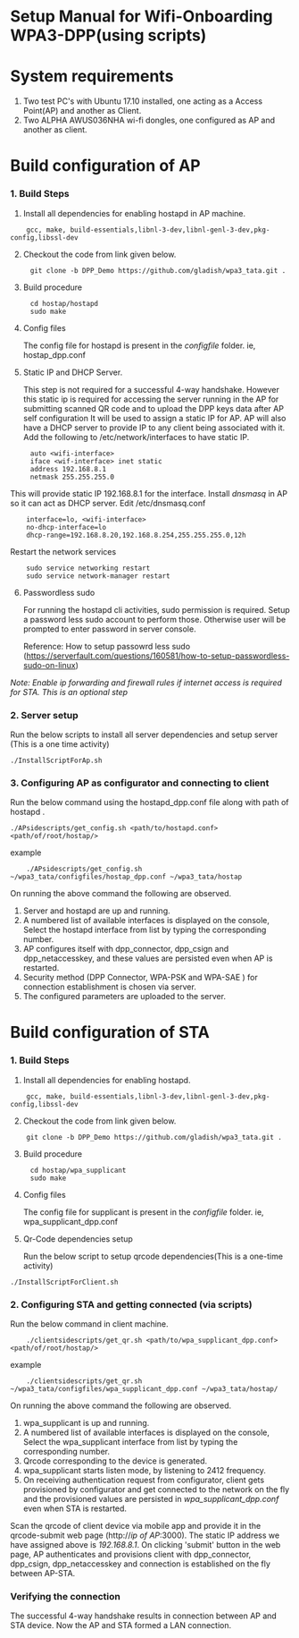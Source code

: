 # Setup Manual for Wifi-Onboarding WPA3-DPP(using scripts)


# System requirements
1. Two test PC's with Ubuntu 17.10 installed, one acting as a Access Point(AP) and another as Client.
2. Two ALPHA AWUS036NHA wi-fi dongles, one configured as AP and another as client.

# Build configuration of AP

### 1. Build Steps

1. Install all dependencies for enabling hostapd in AP machine.

```
    gcc, make, build-essentials,libnl-3-dev,libnl-genl-3-dev,pkg-config,libssl-dev
```
2. Checkout the code from link given below.

```
     git clone -b DPP_Demo https://github.com/gladish/wpa3_tata.git .
```

3. Build procedure
```
     cd hostap/hostapd
     sudo make
 ```
4. Config files

    The config file for hostapd is present in the *configfile* folder. ie, hostap_dpp.conf

5. Static IP and DHCP Server.

    This step is not required for a successful 4-way handshake. However this static ip is required for accessing the server running in the AP
    for submitting scanned QR code and to upload the DPP keys data after AP self configuration
    It will be used to assign a static IP for AP. AP will also have a DHCP server to provide IP to any client being associated with it.
    Add the following to /etc/network/interfaces to have static IP.
```
     auto <wifi-interface>
     iface <wif-interface> inet static
     address 192.168.8.1
     netmask 255.255.255.0
```
This will provide static IP 192.168.8.1 for the interface. Install  *dnsmasq* in AP so it can act as DHCP server. Edit /etc/dnsmasq.conf

```
    interface=lo, <wifi-interface>
    no-dhcp-interface=lo
    dhcp-range=192.168.8.20,192.168.8.254,255.255.255.0,12h
```
Restart the network services
```
    sudo service networking restart
    sudo service network-manager restart
```
6. Passwordless sudo

    For running the hostapd cli activities, sudo permission is required. Setup a password less sudo account to perform those. Otherwise user  will be prompted to enter password in server console.

    Reference:
How to setup passowrd less sudo (https://serverfault.com/questions/160581/how-to-setup-passwordless-sudo-on-linux)

*Note: Enable ip forwarding and firewall rules if internet access is required for STA. This is an optional step*

### 2. Server setup

Run the below scripts to install all server dependencies and setup server (This is a one time activity)
```
./InstallScriptForAp.sh
```
### 3. Configuring AP as configurator and connecting to client

Run the below command using the hostapd_dpp.conf file along with path of hostapd .
```
./APsidescripts/get_config.sh <path/to/hostapd.conf> <path/of/root/hostap/>
```
example
```
    ./APsidescripts/get_config.sh ~/wpa3_tata/configfiles/hostap_dpp.conf ~/wpa3_tata/hostap
```
On running the above command the following are observed.

1. Server and hostapd are up and running.
2. A numbered list of available interfaces is displayed on the console, Select the hostapd interface from list by typing the corresponding number.
3. AP configures itself with dpp_connector, dpp_csign and dpp_netaccesskey, and these values are persisted even when AP is restarted.
4. Security method (DPP Connector, WPA-PSK and WPA-SAE ) for connection establishment is chosen via server.
5. The configured parameters are uploaded to the server. 



# Build configuration of STA

### 1. Build Steps

1. Install all dependencies for enabling hostapd.
```
    gcc, make, build-essentials,libnl-3-dev,libnl-genl-3-dev,pkg-config,libssl-dev
```
2. Checkout the code from link given below.

```
    git clone -b DPP_Demo https://github.com/gladish/wpa3_tata.git .
```

3. Build procedure
```
     cd hostap/wpa_supplicant
     sudo make
 ```
4. Config files

    The config file for supplicant is present in the  *configfile* folder. ie, wpa_supplicant_dpp.conf

5. Qr-Code dependencies setup

    Run the below script to setup qrcode dependencies(This is a one-time activity)
```
./InstallScriptForClient.sh
```

### 2. Configuring STA and getting connected (via scripts)

Run the below command in client machine.

```
    ./clientsidescripts/get_qr.sh <path/to/wpa_supplicant_dpp.conf> <path/of/root/hostap/>
```
example
```
    ./clientsidescripts/get_qr.sh ~/wpa3_tata/configfiles/wpa_supplicant_dpp.conf ~/wpa3_tata/hostap/
```
On running the above command the following are observed.

1. wpa_supplicant is up and running.
2. A numbered list of available interfaces is displayed on the console, Select the     wpa_supplicant interface from list by typing the corresponding number.
3.  Qrcode corresponding to the device is generated.
4.  wpa_supplicant starts listen mode, by listening to 2412 frequency.
5.  On receiving authentication request from configurator, client gets provisioned by configurator and get connected to the network on the fly and the provisioned values are persisted in *wpa_supplicant_dpp.conf* even when STA is restarted.

Scan the qrcode of client device via mobile app and provide it in the qrcode-submit web page (http://*ip of AP*:3000). The static IP address we have assigned above is *192.168.8.1*. On clicking 'submit' button in the web page, AP authenticates and provisions client with dpp_connector, dpp_csign, dpp_netaccesskey and connection is established on the fly between AP-STA.

### Verifying the connection
The successful 4-way handshake results in connection between AP and STA device. 
Now the AP and STA formed a LAN connection. 

